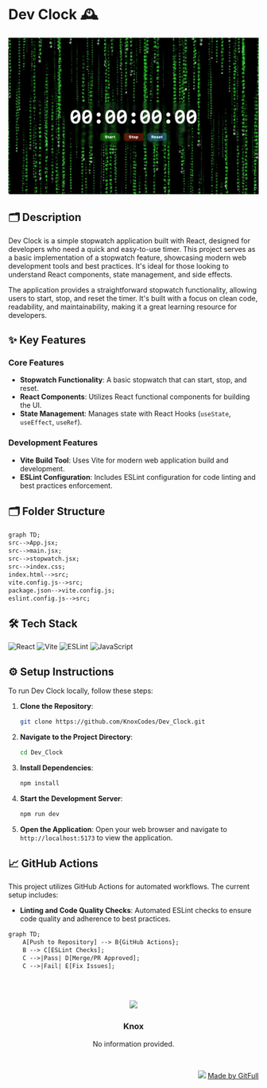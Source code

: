 # Dev Clock 🕰️
![thumbnail](./public/assets/landingPage-cd0719bc-3fae-47a4-a228-f518d67698d9)
## 🗂️ Description

Dev Clock is a simple stopwatch application built with React, designed for developers who need a quick and easy-to-use timer. This project serves as a basic implementation of a stopwatch feature, showcasing modern web development tools and best practices. It's ideal for those looking to understand React components, state management, and side effects.

The application provides a straightforward stopwatch functionality, allowing users to start, stop, and reset the timer. It's built with a focus on clean code, readability, and maintainability, making it a great learning resource for developers.

## ✨ Key Features

### Core Features
- **Stopwatch Functionality**: A basic stopwatch that can start, stop, and reset.
- **React Components**: Utilizes React functional components for building the UI.
- **State Management**: Manages state with React Hooks (`useState`, `useEffect`, `useRef`).

### Development Features
- **Vite Build Tool**: Uses Vite for modern web application build and development.
- **ESLint Configuration**: Includes ESLint configuration for code linting and best practices enforcement.

## 🗂️ Folder Structure

```mermaid
graph TD;
src-->App.jsx;
src-->main.jsx;
src-->stopwatch.jsx;
src-->index.css;
index.html-->src;
vite.config.js-->src;
package.json-->vite.config.js;
eslint.config.js-->src;
```

## 🛠️ Tech Stack

![React](https://img.shields.io/badge/React-61DAFB?logo=react&logoColor=white&style=for-the-badge)
![Vite](https://img.shields.io/badge/Vite-646CFF?logo=vite&logoColor=white&style=for-the-badge)
![ESLint](https://img.shields.io/badge/ESLint-4B4B4B?logo=eslint&logoColor=white&style=for-the-badge)
![JavaScript](https://img.shields.io/badge/JavaScript-F7DF1E?logo=javascript&logoColor=white&style=for-the-badge)

## ⚙️ Setup Instructions

To run Dev Clock locally, follow these steps:

1. **Clone the Repository**:
   ```bash
   git clone https://github.com/KnoxCodes/Dev_Clock.git
   ```
2. **Navigate to the Project Directory**:
   ```bash
   cd Dev_Clock
   ```
3. **Install Dependencies**:
   ```bash
   npm install
   ```
4. **Start the Development Server**:
   ```bash
   npm run dev
   ```
5. **Open the Application**:
   Open your web browser and navigate to `http://localhost:5173` to view the application.

## 📈 GitHub Actions

This project utilizes GitHub Actions for automated workflows. The current setup includes:

- **Linting and Code Quality Checks**: Automated ESLint checks to ensure code quality and adherence to best practices.

```mermaid
graph TD;
    A[Push to Repository] --> B{GitHub Actions};
    B --> C[ESLint Checks];
    C -->|Pass| D[Merge/PR Approved];
    C -->|Fail| E[Fix Issues];
```



<br><br>
<div align="center">
<img src="https://avatars.githubusercontent.com/u/217230820?v=4" width="120" />
<h3>Knox</h3>
<p>No information provided.</p>
</div>
<br>
<p align="right">
<img src="https://gitfull.vercel.app/appLogo.png" width="20"/>  <a href="https://gitfull.vercel.app">Made by GitFull</a>
</p>
    